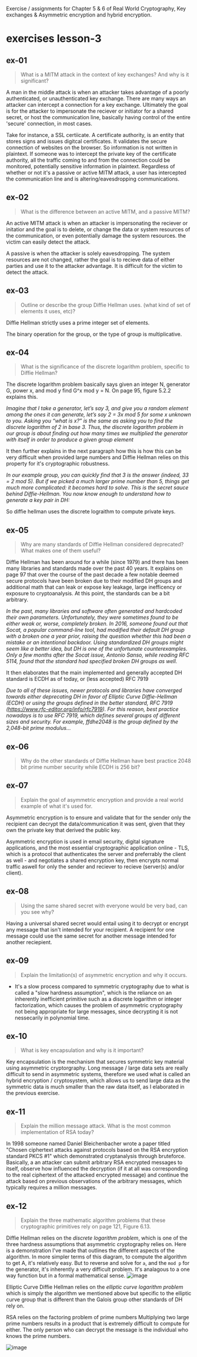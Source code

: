 Exercise / assignments for Chapter 5 & 6 of Real World Cryptography, Key exchanges & Asymmetric encryption and hybrid encryption.


# exercises lesson-3

## ex-01
> What is a MITM attack in the context of key exchanges? And why is it significant?


A man in the middle attack is when an attacker takes advantage of a poorly authenticated, or unauthenticated key exchange. There are many ways an attacker can intercept a connection for a key exchange. Ultimately the goal is for the attacker to impersonate the reciever or initiator for a shared secret, or host the communication line, basically having control of the entire 'secure' connection, in most cases.

Take for instance, a SSL certiicate. A certificate authority, is an entity that stores signs and issues digitcal certificates. It validates the secure connection of websites on the browser. So information is not written in plaintext. If someone was to intercept the private key of the certificate authority, all the traffic coming to and from the connection could be monitored, potentially sensitive information in plaintext. Regardless of whether or not it's a passive or active MITM attack, a user has intercepted the communication line and is altering/eavesdropping communications.

## ex-02
> What is the difference between an active MITM, and a passive MITM?

An active MITM attack is when an attacker is impersonating the reciever or initatior and the goal is to delete, or change the data or system resources of the communication, or even potentially damage the system resources. the victim can easily detect the attack. 

A passive is when the attacker is solely eavesdropping. The system resources are not changed, rather the goal is to recieve data of either parties and use it to the attacker advantage. It is difficult for the victim to detect the attack.


## ex-03

> Outline or describe the group Diffie Hellman uses. (what kind of set of elements it uses, etc)?


Diffie Hellman strictly uses a prime integer set of elements.

The binary operation for the group, or the type of group is multiplicative.

## ex-04
> What is the significance of the discrete logarithm problem, specific to Diffie Hellman?

The discrete logarithm problem basically says given an integer N, generator G, power x, and mod y find G^x mod y = N. On page 95, figure 5.2.2 explains this.

*Imagine that I take a generator, let’s say 3, and give you a random element among the ones it can generate, let’s say 2 = 3x
 mod 5 for some x unknown to you. Asking you “what is x?” is the same as asking you to find the discrete logarithm of 2 in base 3. Thus, the discrete logarithm problem in our group is about finding out how many times we multiplied the generator with itself in order to produce a given group element*

 It then further explains in the next paragraph how this is how this can be very difficult when provided large numbers and Diffie Hellman relies on this property for it's cryptographic robustness.

 *In our example group, you can quickly find that 3 is the answer (indeed, 33
 = 2
mod 5). But if we picked a much larger prime number than 5, things get much more
complicated: it becomes hard to solve. This is the secret sauce behind Diffie-Hellman.
You now know enough to understand how to generate a key pair in DH:*

So diffie hellman uses the discrete lograithm to compute private keys.

## ex-05
> Why are many standards of Diffie Hellman considered deprecated? What makes one of them useful?

Diffie Hellman has been around for a while (since 1979) and there has been many libraries and standards made over the past 40 years. It explains on page 97 that over the course of the past decade a few notable deemed secure protocols have been broken due to their modified DH groups and additional math that can leak or expose key leakage, large inefficency or exposure to cryptoanalysis. At this point, the standards can be a bit arbitrary.

*In the past, many libraries and software often generated and hardcoded their own
parameters. Unfortunately, they were sometimes found to be either weak or, worse,
completely broken. In 2016, someone found out that Socat, a popular command-line
tool, had modified their default DH group with a broken one a year prior, raising the
question whether this had been a mistake or an intentional backdoor. Using standardized DH groups might seem like a better idea, but DH is one of the unfortunate counterexamples. Only a few months after the Socat issue, Antonio Sanso, while reading
RFC 5114, found that the standard had specified broken DH groups as well.*

It then elaborates that the main implemented and generally accepted DH standard is ECDH as of today, or (less accepted) RFC 7919


*Due to all of these issues, newer protocols and libraries have converged towards
either deprecating DH in favor of Elliptic Curve Diffie-Hellman (ECDH) or using the
groups defined in the better standard, RFC 7919 (https://www.rfc-editor.org/info/rfc7919). For this reason, best practice nowadays is to use RFC 7919, which defines
several groups of different sizes and security. For example, ffdhe2048 is the group
defined by the 2,048-bit prime modulus...*

## ex-06
> Why do the other standards of Diffie Hellman have best practice 2048 bit prime number security while ECDH is 256 bit?




## ex-07
> Explain the goal of asymmetric encryption and provide a real world example of what it's used for.

Asymmetric encryption is to ensure and validate that for the sender only the recipient can decrypt the data/communication it was sent, given that they own the private key that derived the public key.

Asymmetric encryption is used in email security, digital signature applications, and the most essential cryptographic application online - TLS, which is a protocol that authenticates the server and preferrably the client as well - and negotiates a shared encryption key, then encrypts normal traffic aswell for only the sender and reciever to recieve (server(s) and/or client).

## ex-08
> Using the same shared secret with everyone would be very bad, can you see why?

Having a universal shared secret would entail using it to decrypt or encrypt any message that isn't intended for your recipient. A recipient for one message could use the same secret for another message intended for another reciepient.

## ex-09
> Explain the limitation(s) of asymmetric encryption and why it occurs.
- It's a slow process compared to symmetric cryptography due to what is called a "slow hardness assumption", which is the reliance on an inherently inefficient primitive such as a discrete logarithm or integer factorization, which causes the problem of asymmetric cryptography not being appropriate for large messages, since decrypting it is not nessecarily in polynomial time.



## ex-10
> What is key encapsulation and why is it important?

Key encapsulation is the mechanism that secures symmetric key
material using asymmetric cryptorgraphy. Long message / large data sets are really difficult to send in asymmetric systems, therefore we used what is called an hybrid encryption / cryptosystem, which allows us to send large data as the symmetric data is much smaller than the raw data itself, as I elaborated in the previous exercise.


## ex-11
> Explain the million message attack. What is the most common implementation of RSA today?

In 1998 someone named Daniel Bleichenbacher wrote a paper titled "Chosen ciphertext attacks against protocols based on the RSA encryption standard PKCS #1" which demonstrated cryptanalysis through bruteforce. Basically, a an attacker can submit arbitrary RSA encrypted messages to itself, observe how influenced the decryption (if it at all was corresponding to the real ciphertext of the attacked encrypted message) and continue the attack based on previous observations of the arbitrary messages, which typically requires a million messages.

## ex-12
> Explain the three mathematic algorithm problems that these cryptographic primitives rely on page 121, Figure 6.13.


Diffie Hellman relies on the *discrete logarithm problem*, which is one of the three hardness assumptions that asymmetric cryptography relies on. Here is a demonstration
I've made that outlines the different aspects of the algorithm. 
In more simpler terms of this diagram, to compute the algorithm to get A, it's relatively easy. But to reverse and solve for `a`, and the `mod p` for the generator, it's inherently a very difficult problem.
It's analagous to a one way function but in a formal mathematical sense.
![image](https://user-images.githubusercontent.com/92566574/185941130-1ae0d73d-a15b-42ad-9401-8d1833d201d7.png)


Elliptic Curve Diffie Hellman relies on the *elliptic curve logarithm problem* which is simply the algorithm we mentioned above but specific to the elliptic curve group that is different than the Galois group other standards of DH rely on.


RSA relies on the factoring problem of prime numbers
Multiplying two large prime numbers results in a product that is extremely difficult to compute for either. The only person who can decrypt the message
is the individual who knows the prime numbers.


![image](https://user-images.githubusercontent.com/92566574/185953439-5e5d166e-8ab9-4b9e-bde4-48f66f012448.png)
